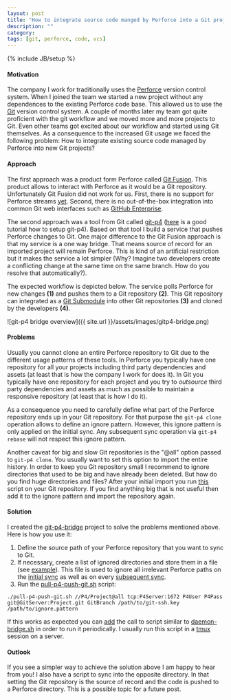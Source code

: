 ```yaml
---
layout: post
title: "How to integrate source code manged by Perforce into a Git project?"
description: ""
category:
tags: [git, perforce, code, vcs]
---
```

{% include JB/setup %}

#### Motivation

The company I work for traditionally uses the [Perforce](http://www.perforce.com/) version control system. When I
joined the team we started a new project without any dependences to the existing Perforce code base. This allowed us
to use the [Git](http://git-scm.com/) version control system. A couple of months later my team got quite proficient
with the git workflow and we moved more and more projects to Git. Even other teams got excited about our
workflow and started using Git themselves. As a consequence to the increased Git usage we faced the following
problem: How to integrate
existing source code managed by Perforce into new Git projects?


#### Approach

The first approach was a product form Perforce called [Git Fusion](http://www.perforce.com/product/components/git-fusion).
This product allows to interact with Perforce as it would be a Git repository. Unfortunately Git Fusion did not work
for us. First, there is no support for Perforce streams [yet](http://stackoverflow.com/a/16463532/353652).
Second, there is no out-of-the-box integration into common Git web interfaces such as [GitHub Enterprise](https://enterprise.github.com/).

The second approach was a tool from Git called [git-p4](http://git-scm.com/docs/git-p4) ([here](http://owenou.com/2011/03/23/git-up-perforce-with-git-p4.html) is a good tutorial how to setup git-p4). Based on that tool I build
a service that pushes Perforce changes to Git. One major difference to the Git Fusion approach is that my service is
a one way bridge. That means source of record for an imported project will remain Perforce. This is kind of an artificial
restriction but it makes the service a lot simpler (Why? Imagine two developers create a conflicting change at the
same time on the same branch. How do you resolve that automatically?).

The expected workflow is depicted below. The service polls Perforce for new changes __(1)__ and pushes them
to a Git repository __(2)__. This Git repository can integrated as a [Git Submodule](http://git-scm.com/book/en/Git-Tools-Submodules)
into other Git repositories __(3)__ and cloned by the developers __(4)__.

![git-p4 bridge overview]({{ site.url }}/assets/images/gitp4-bridge.png)


#### Problems

Usually you cannot clone an entire Perforce repository to Git due to the different usage patterns of these tools.
In Perforce you typically have one repository for all your projects including third party dependencies and assets (at
least that is how the company I work for does it). In Git you typically have one repository for each project and you
try to _outsource_ third party dependencies and assets as much as possible to maintain a responsive repository (at least
that is how I do it).

As a consequence you need to carefully define what part of the Perforce repository ends up in your Git repository.
For that purpose the `git-p4 clone` operation allows to define an ignore pattern. However, this ignore pattern is only
applied on the initial sync. Any subsequent sync operation via `git-p4 rebase` will not respect this ignore pattern.

Another caveat for big and slow Git repositories is the "@all" option passed to `git-p4 clone`. You usually want to
set this option to import the entire history. In order to keep you Git repository small I recommend to ignore directories
that used to be big and have already been deleted. But how do you find huge directories and files?
After your initial import you run [this](http://stubbisms.wordpress.com/2009/07/10/git-script-to-show-largest-pack-objects-and-trim-your-waist-line/) script on your Git repository. If you find anything big that is not useful then add it to the ignore pattern
and import the repository again.


#### Solution

I created the [git-p4-bridge](https://github.com/larsxschneider/git-p4-bridge) project to solve the problems mentioned
above. Here is how you use it:

1. Define the source path of your Perforce repository that you want to sync to Git.
2. If necessary, create a list of ignored directories and store them in a file (see [example](https://raw.githubusercontent.com/larsxschneider/git-p4-bridge/master/example.ignore)). This file is used to ignore all irrelevant Perforce paths on
the [initial sync](https://github.com/larsxschneider/git-p4-bridge/blob/master/pull-p4-push-git.sh#L62) as well
as on every [subsequent sync](https://github.com/larsxschneider/git-p4-bridge/blob/master/pull-p4-push-git.sh#L82). 
3. Run the [pull-p4-push-git.sh](https://github.com/larsxschneider/git-p4-bridge/blob/master/pull-p4-push-git.sh) script:
```
./pull-p4-push-git.sh //P4/Project@all tcp:P4Server:1672 P4User P4Pass git@GitServer:Project.git GitBranch /path/to/git-ssh.key /path/to/ignore.pattern
```

If this works as expected you can [add](https://github.com/larsxschneider/git-p4-bridge/blob/master/daemon-bridge.sh#L16)
the call to script similar to [daemon-bridge.sh](https://github.com/larsxschneider/git-p4-bridge/blob/master/daemon-bridge.sh)
in order to run it periodically. I usually run this script in a [tmux](http://robots.thoughtbot.com/a-tmux-crash-course)
session on a server.


#### Outlook

If you see a simpler way to achieve the solution above I am happy to hear from you! I also have a script to sync into
the opposite directory. In that setting the Git repository is the source of record and the code is pushed to a Perforce
directory. This is a possible topic for a future post.
